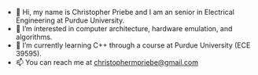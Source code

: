 - 👋 Hi, my name is Christopher Priebe and I am an senior in Electrical Engineering at Purdue University.
- 👀 I’m interested in computer architecture, hardware emulation, and algorithms.
- 🌱 I’m currently learning C++ through a course at Purdue University (ECE 39595).
- 📫 You can reach me at christophermpriebe@gmail.com
